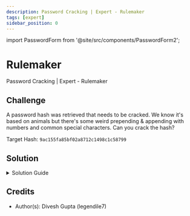 ```yaml
---
description: Password Cracking | Expert - Rulemaker
tags: [expert]
sidebar_position: 0
---
```


import PasswordForm from '@site/src/components/PasswordForm2';

# Rulemaker
Password Cracking | Expert - Rulemaker
## Challenge
A password hash was retrieved that needs to be cracked. We know it's based on animals but there's some weird prepending & appending with numbers and common special characters. Can you crack the hash?

Target Hash: `9ac155fa85bf02a8712c1498c1c58799`

<PasswordForm hash="281d94de86ee7784940315015a148730856f88fe6bd0babeedf4ec8a6a17cc372dd5d8524da97341d6929276618a5da2a22bad0d1b1ca4a8b517475002d2831e" algorithm="sha512" />

## Solution
<details>
  <summary>Solution Guide</summary>
  :::note
    This challenge assumes you know how to solve [**RockYou**](https://thehackpack.org/practice/PasswordCracking/Easy/rockyou), [**Fusion**](https://thehackpack.org/practice/PasswordCracking/Hard/fusion), & [**Diver**](https://thehackpack.org/practice/PasswordCracking/Hard/diver).
  :::

  You should know how to get the wordlist for animals (make sure to sanitize it, remove spaces, & make it lowercase). You'll notice that if you try any pre existing rules in hashcat, you won't get the password. This is because this challenge requires you to craft your own rules.

  ---
  
  <h2>How to make rules in Hashcat</h2>
  As you know from [**Diver**](https://thehackpack.org/practice/PasswordCracking/Hard/diver), Hashcat rules let you transform every word in your wordlist using lightweight text manipulation instructions. It’s like regex, but much more optimized and tuned specifically for password cracking.

  Rules are written one instruction per line, with each instruction telling Hashcat how to modify the base word. You can do things like:
  - Add characters (`$!` adds `!` to the end, `^@` adds `@` to the beginning)
  - Change case (`u` = uppercase all, `l` = lowercase all, `c` = capitalize)
  - Substitute characters (`saz` changes `a` to `z`)
  - Insert/delete characters at specific positions
  - Combine multiple operations in one line

  There's 2 types or rules: mutators (modify/replace characters) & additives (add/remove characters)

  Here’s a quick cheat sheet & guide: https://kaoticcreations.blogspot.com/2011/09/explanation-of-hashcat-rules.html


  You can combine rules like this: `^@ c $1`.
  That will take a word like `tiger` and turn it into `@Tiger1`.

  Once you have all the rules writted down in a text file, you can save it as `<name>.rule`. To use a rule, just append your traditional dictionary attack command with `-r yourRule.rule`.

  <h3>Rule stacking</h3>
  You can stack & combine multiple rule files (can be same or different). So let's say you have a rule file named `my.rule`, you can stack and make it apply twice by executing:
  ```bash
  hashcat -a 0 -m <mode> hash.txt wordlist.txt -r my.rule -r my.rule
  ```
  This helps you make smaller rule files with the function of bigger ones.

  ---

  Alright, now let's apply this new knowledge we've learned and make our own rule file! We know that we want to prepend and append special characters and numbers. Recall that prepending is done with `^` and appending is done with `$`. So, let's make our rule file (you can do it manually or write a script to automate it)!

  <details>
    <summary>Reveal rule file</summary>

    ```txt
    $~
    $`
    $!
    $@
    $#
    $$
    $%
    $^
    $&
    $*
    $(
    $)
    $-
    $_
    $+
    $=
    ${
    $}
    $[
    $]
    $|
    $\
    $;
    $:
    $"
    $<
    $>
    $,
    $.
    $/
    $?
    $0
    $1
    $2
    $3
    $4
    $5
    $6
    $7
    $8
    $9
    ^`
    ^!
    ^@
    ^#
    ^$
    ^%
    ^^
    ^&
    ^*
    ^(
    ^)
    ^-
    ^_
    ^+
    ^=
    ^{
    ^}
    ^[
    ^]
    ^|
    ^\
    ^;
    ^:
    ^"
    ^<
    ^>
    ^,
    ^.
    ^/
    ^?
    ^0
    ^1
    ^2
    ^3
    ^4
    ^5
    ^6
    ^7
    ^8
    ^9
    ```
  </details>
  Let's name it something like `additive1.rule` and try it out!
  ```bash
  hashcat -a 0 -m 0 hash.txt animals.txt -r additive1.rule
  ```
  :::tip
  Appending `-S` to your hashcat commands helps improve performance when you're using bigger rule files (this challenge won't use a big one)
  :::
  ...and you notice it gives you nothing. Well maybe this is because the rule is only prepending or appending one character, our password could potentially have more. So, let's try rule stacking! Apply this rule twice or more times if needed!

  <details>
    <summary>Reveal Final Command</summary>

    ```bash
    hashcat -a 0 -m 0 hash.txt animals.txt -r additive1.rule -r additive1.rule -r additive1.rule
    ```
  </details>

  You should now have cracked the password!

</details>

## Credits
- Author(s): Divesh Gupta (legendile7)